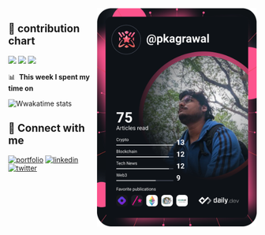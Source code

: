 

 <a href="https://api.daily.dev/get?r=omBratteng" target="_blank">
    <img
      width="324"
      align="right"
      src="https://github.com/IMPranshu/IMPranshu/blob/main/devcard.svg"
    />
  </a>



## 👐 contribution chart
<img src="https://github-readme-stats.vercel.app/api?username=IMPranshu&show_icons=true&include_all_commits=true&hide_border=true&bg_color=22272e&color=9BE8A8&text_color=2FBD90&line=9BE8A8&point=40C363">
<img src="http://github-readme-streak-stats.herokuapp.com?user=IMPranshu&theme=nightowl&hide_border=true&background=22272E&sideLabels=9BE9A8&sideNums=9BE9A8&dates=9BE9A8&ring=40C463&stroke=22272E&fire=40C463&currStreakNum=40C463&currStreakLabel=40C463">
<img src="https://activity-graph.herokuapp.com/graph?username=IMPranshu&bg_color=22272e&color=9BE8A8&line=9BE8A8&point=40C363&area=false&hide_border=true">

📊 &nbsp;**This week I spent my time on**

![Wwakatime stats](https://github-readme-stats-taupe-two.vercel.app/api/wakatime?username=IMPranshu&hide_title=true&hide_border=true&langs_count=8&bg_color=00000000&text_color=777)

## 🤝 Connect with me
[![portfolio](https://img.shields.io/badge/my_blog-000?style=for-the-badge&logo=ko-fi&logoColor=white)](https://pkagrawal.me/)
[![linkedin](https://img.shields.io/badge/linkedin-0A66C2?style=for-the-badge&logo=linkedin&logoColor=white)](https://www.linkedin.com/in/pranshu-kumar-agrawal-74988152/)
[![twitter](https://img.shields.io/badge/twitter-1DA1F2?style=for-the-badge&logo=twitter&logoColor=white)](https://twitter.com/pkknowsnothing)


